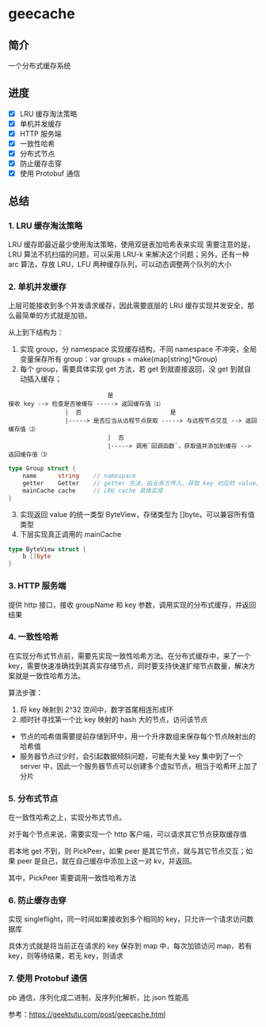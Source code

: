 # geecache
## 简介

一个分布式缓存系统

## 进度

- [x] LRU 缓存淘汰策略
- [x] 单机并发缓存
- [x] HTTP 服务端
- [x] 一致性哈希
- [x] 分布式节点
- [x] 防止缓存击穿
- [x] 使用 Protobuf 通信

## 总结
### 1. LRU 缓存淘汰策略
LRU 缓存即最近最少使用淘汰策略，使用双链表加哈希表来实现
需要注意的是，LRU 算法不抗扫描的问题，可以采用 LRU-k 来解决这个问题；另外，还有一种 arc 算法，存放 LRU，LFU 两种缓存队列，可以动态调整两个队列的大小

### 2. 单机并发缓存
上层可能接收到多个并发请求缓存，因此需要底层的 LRU 缓存实现并发安全，那么最简单的方式就是加锁。

从上到下结构为：
1. 实现 group，分 namespace 实现缓存结构，不同 namespace 不冲突，全局变量保存所有 group：var groups = make(map[string]*Group)
2. 每个 group，需要具体实现 get 方法，若 get 到就直接返回，没 get 到就自动插入缓存；
```
                            是
接收 key --> 检查是否被缓存 -----> 返回缓存值 ⑴
                |  否                         是
                |-----> 是否应当从远程节点获取 -----> 与远程节点交互 --> 返回缓存值 ⑵
                            |  否
                            |-----> 调用`回调函数`，获取值并添加到缓存 --> 返回缓存值 ⑶
```

```go
type Group struct {
	name      string    // namespace
	getter    Getter    // getter 方法，由业务方传入，获取 key 对应的 value，一般来讲是请求数据库，代表缓存没查到，需要到数据库里查
	mainCache cache     // LRU cache 具体实现
}
```

3. 实现返回 value 的统一类型 ByteView，存储类型为 []byte，可以兼容所有值类型
4. 下层实现真正调用的 mainCache

```go
type ByteView struct {
	b []byte
}
```

### 3. HTTP 服务端
提供 http 接口，接收 groupName 和 key 参数，调用实现的分布式缓存，并返回结果

### 4. 一致性哈希
在实现分布式节点前，需要先实现一致性哈希方法。在分布式缓存中，来了一个 key，需要快速准确找到其真实存储节点，同时要支持快速扩缩节点数量，解决方案就是一致性哈希方法。

算法步骤：
1. 将 key 映射到 2^32 空间中，数字首尾相连形成环
2. 顺时针寻找第一个比 key 映射的 hash 大的节点，访问该节点
- 节点的哈希值需要提前存储到环中，用一个升序数组来保存每个节点映射出的哈希值
- 服务器节点过少时，会引起数据倾斜问题，可能有大量 key 集中到了一个 server 中，因此一个服务器节点可以创建多个虚拟节点，相当于哈希环上加了分片

### 5. 分布式节点
在一致性哈希之上，实现分布式节点。

对于每个节点来说，需要实现一个 http 客户端，可以请求其它节点获取缓存值

若本地 get 不到，则 PickPeer，如果 peer 是其它节点，就与其它节点交互；如果 peer 是自己，就在自己缓存中添加上这一对 kv，并返回。

其中，PickPeer 需要调用一致性哈希方法

### 6. 防止缓存击穿
实现 singleflight，同一时间如果接收到多个相同的 key，只允许一个请求访问数据库

具体方式就是将当前正在请求的 key 保存到 map 中，每次加锁访问 map，若有 key，则等待结果，若无 key，则请求

### 7. 使用 Protobuf 通信
pb 通信，序列化成二进制，反序列化解析，比 json 性能高

参考：https://geektutu.com/post/geecache.html
